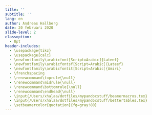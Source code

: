```yaml
---
title: '' 
subtitle: ''
lang: en
author: Andreas Hallberg
date: 20 februari 2020
slide-level: 2
classoption:
  - 8pt
header-includes:
  - \usepackage{tikz}
  - \usepackage{calc}
  - \newfontfamily\arabicfont[Script=Arabic]{Lateef}
  - \newfontfamily\arabicfontsf[Script=Arabic]{Lateef}
  - \newfontfamily\arabicfontit[Script=Arabic]{Amiri}
  - \frenchspacing
  - \renewcommand\toprule{\null}
  - \renewcommand\midrule{\null}
  - \renewcommand\bottomrule{\null}
  - \renewcommand\endhead{\null}
  - \input{/Users/xhalaa/dotfiles/mypandocstuff/beamermacros.tex}
  - \input{/Users/xhalaa/dotfiles/mypandocstuff/bettertables.tex}
  - \setbeamercolor{quotation}{fg=gray!80}
---
```

